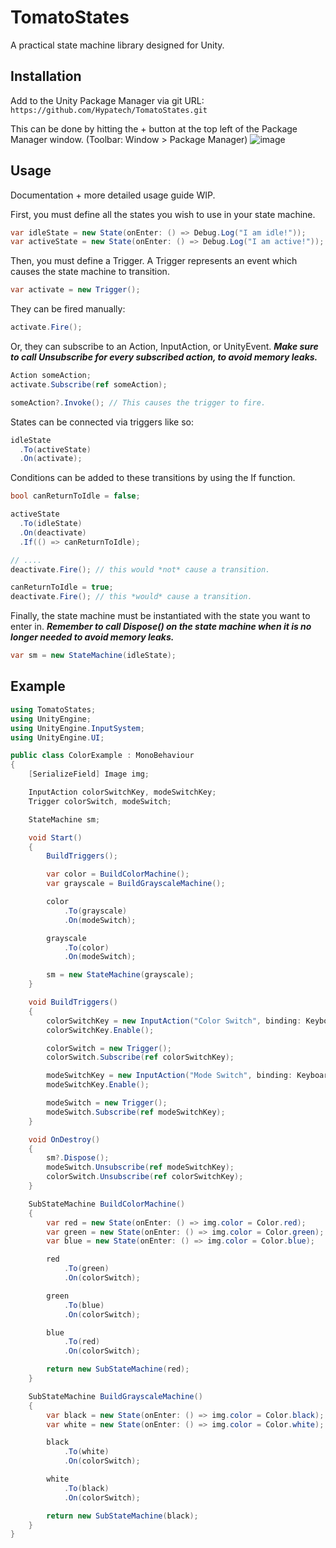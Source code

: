 # TomatoStates
A practical state machine library designed for Unity.

## Installation
Add to the Unity Package Manager via git URL: `https://github.com/Hypatech/TomatoStates.git`

This can be done by hitting the + button at the top left of the Package Manager window. (Toolbar: Window > Package Manager)
![image](https://github.com/Hypatech/TomatoStates/assets/27899907/3ad3b9eb-3bc3-41f2-bf21-e73d4a984c6e)

## Usage
Documentation + more detailed usage guide WIP.

First, you must define all the states you wish to use in your state machine. 
```cs
var idleState = new State(onEnter: () => Debug.Log("I am idle!"));
var activeState = new State(onEnter: () => Debug.Log("I am active!"));
```

Then, you must define a Trigger. A Trigger represents an event which causes the state machine to transition.
```cs
var activate = new Trigger();
```

They can be fired manually:
```cs
activate.Fire();
```

Or, they can subscribe to an Action, InputAction, or UnityEvent. ***Make sure to call Unsubscribe for every subscribed action, to avoid memory leaks.***
```cs
Action someAction;
activate.Subscribe(ref someAction);

someAction?.Invoke(); // This causes the trigger to fire.
```

States can be connected via triggers like so:
```cs
idleState
  .To(activeState)
  .On(activate);
```

Conditions can be added to these transitions by using the If function.
```cs
bool canReturnToIdle = false;

activeState
  .To(idleState)
  .On(deactivate)
  .If(() => canReturnToIdle);

// ....
deactivate.Fire(); // this would *not* cause a transition.

canReturnToIdle = true;
deactivate.Fire(); // this *would* cause a transition.
```

Finally, the state machine must be instantiated with the state you want to enter in. ***Remember to call Dispose() on the state machine when it is no longer needed to avoid memory leaks.***
```cs
var sm = new StateMachine(idleState);
```

## Example
```cs
using TomatoStates;
using UnityEngine;
using UnityEngine.InputSystem;
using UnityEngine.UI;

public class ColorExample : MonoBehaviour
{
	[SerializeField] Image img;

	InputAction colorSwitchKey, modeSwitchKey;
	Trigger colorSwitch, modeSwitch;

	StateMachine sm;

	void Start()
	{
		BuildTriggers();

		var color = BuildColorMachine();
		var grayscale = BuildGrayscaleMachine();

		color
			.To(grayscale)
			.On(modeSwitch);

		grayscale
			.To(color)
			.On(modeSwitch);

		sm = new StateMachine(grayscale);
	}

	void BuildTriggers()
	{
		colorSwitchKey = new InputAction("Color Switch", binding: Keyboard.current.spaceKey.path);
		colorSwitchKey.Enable();

		colorSwitch = new Trigger();
		colorSwitch.Subscribe(ref colorSwitchKey);

		modeSwitchKey = new InputAction("Mode Switch", binding: Keyboard.current.mKey.path);
		modeSwitchKey.Enable();

		modeSwitch = new Trigger();
		modeSwitch.Subscribe(ref modeSwitchKey);
	}

	void OnDestroy()
	{
		sm?.Dispose();
		modeSwitch.Unsubscribe(ref modeSwitchKey);
		colorSwitch.Unsubscribe(ref colorSwitchKey);
	}

	SubStateMachine BuildColorMachine()
	{
		var red = new State(onEnter: () => img.color = Color.red);
		var green = new State(onEnter: () => img.color = Color.green);
		var blue = new State(onEnter: () => img.color = Color.blue);

		red
			.To(green)
			.On(colorSwitch);

		green
			.To(blue)
			.On(colorSwitch);

		blue
			.To(red)
			.On(colorSwitch);

		return new SubStateMachine(red);
	}

	SubStateMachine BuildGrayscaleMachine()
	{
		var black = new State(onEnter: () => img.color = Color.black);
		var white = new State(onEnter: () => img.color = Color.white);

		black
			.To(white)
			.On(colorSwitch);

		white
			.To(black)
			.On(colorSwitch);

		return new SubStateMachine(black);
	}
}
```
